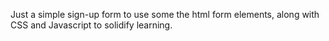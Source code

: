 Just a simple sign-up form to use some the html form elements, along with CSS and Javascript to solidify learning.
